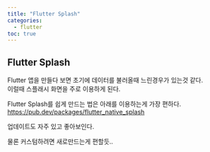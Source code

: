 ```yaml
---
title: "Flutter Splash"
categories: 
  - flutter
toc: true
---
```


## Flutter Splash

Flutter 앱을 만들다 보면 초기에 데이터를 불러올때 느린경우가 있는것 같다.  
이럴때 스플래시 화면을 주로 이용하게 된다.  
  
Flutter Splash를 쉽게 만드는 법은 아래를 이용하는게 가장 편하다.  
<https://pub.dev/packages/flutter_native_splash>
  
업데이트도 자주 있고 좋아보인다.  
  
물론 커스텀하려면 새로만드는게 편할듯..